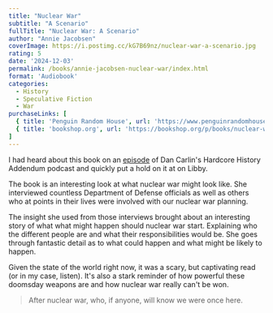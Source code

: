 ```yaml
---
title: "Nuclear War"
subtitle: "A Scenario"
fullTitle: "Nuclear War: A Scenario"
author: "Annie Jacobsen"
coverImage: https://i.postimg.cc/kG7B69nz/nuclear-war-a-scenario.jpg
rating: 5
date: '2024-12-03'
permalink: /books/annie-jacobsen-nuclear-war/index.html
format: 'Audiobook'
categories:
  - History
  - Speculative Fiction
  - War
purchaseLinks: [
  { title: 'Penguin Random House', url: 'https://www.penguinrandomhouse.com/books/748264/nuclear-war-by-annie-jacobsen/' },
  { title: 'bookshop.org', url: 'https://bookshop.org/p/books/nuclear-war-a-scenario-annie-jacobsen/20335598?ean=9780593476093' },
]
---
```


I had heard about this book on an [episode](https://www.dancarlin.com/product/ep-29-the-handmaidens-of-the-apocalypse/) of Dan Carlin's Hardcore History Addendum podcast and quickly put a hold on it at on Libby.

The book is an interesting look at what nuclear war might look like. She interviewed countless Department of Defense officials as well as others who at points in their lives were involved with our nuclear war planning.

The insight she used from those interviews brought about an interesting story of what what might happen should nuclear war start. Explaining who the different people are and what their responsibilities would be. She goes through fantastic detail as to what could happen and what might be likely to happen.

Given the state of the world right now, it was a scary, but captivating read (or in my case, listen). It's also a stark reminder of how powerful these doomsday weapons are and how nuclear war really can't be won.

> After nuclear war, who, if anyone, will know we were once here.